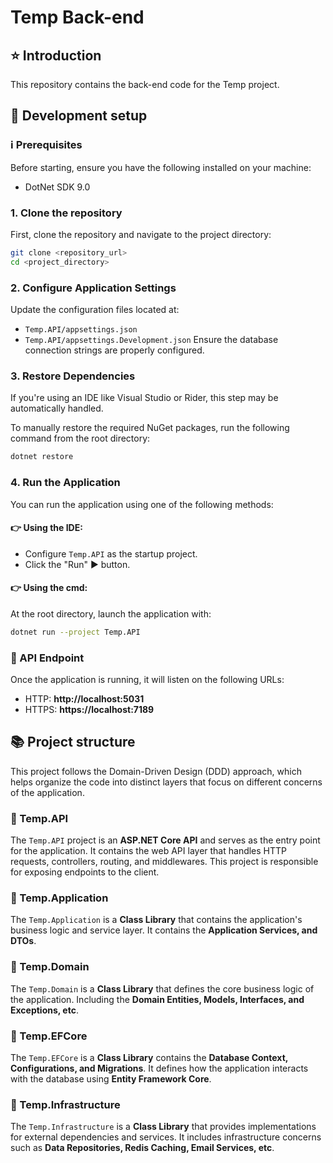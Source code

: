 # Temp Back-end

<!---
## 📑 Table of Contents
- [⭐ Introduction](#-introduction)
- [🚧 Development setup](#-development-setup)
- [📚 Project structure](#-project-structure)
-->

## ⭐ Introduction

This repository contains the back-end code for the Temp project.

## 🚧 Development setup

### ℹ️ Prerequisites

Before starting, ensure you have the following installed on your machine:

- DotNet SDK 9.0

### 1. Clone the repository

First, clone the repository and navigate to the project directory:

```bash
git clone <repository_url>
cd <project_directory>
```

### 2. Configure Application Settings

Update the configuration files located at:

- `Temp.API/appsettings.json`
- `Temp.API/appsettings.Development.json`
  Ensure the database connection strings are properly configured.

### 3. Restore Dependencies

If you're using an IDE like Visual Studio or Rider, this step may be automatically handled.

To manually restore the required NuGet packages, run the following command from the root directory:

```bash
dotnet restore
```

### 4. Run the Application

You can run the application using one of the following methods:

#### 👉 Using the IDE:

- Configure `Temp.API` as the startup project.
- Click the "Run" ▶️ button.

#### 👉 Using the cmd:

At the root directory, launch the application with:

```bash
dotnet run --project Temp.API
```

### 🚀 API Endpoint

Once the application is running, it will listen on the following URLs:

- HTTP: **http://localhost:5031**
- HTTPS: **https://localhost:7189**

## 📚 Project structure

This project follows the Domain-Driven Design (DDD) approach, which helps organize the code into distinct layers that focus on different concerns of the application.

### 📔 Temp.API

The `Temp.API` project is an **ASP.NET Core API** and serves as the entry point for the application. It contains the web API layer that handles HTTP requests, controllers, routing, and middlewares. This project is responsible for exposing endpoints to the client.

### 📕 Temp.Application

The `Temp.Application` is a **Class Library** that contains the application's business logic and service layer. It contains the **Application Services, and DTOs**.

### 📗 Temp.Domain

The `Temp.Domain` is a **Class Library** that defines the core business logic of the application. Including the **Domain Entities, Models, Interfaces, and Exceptions, etc**.

### 📘 Temp.EFCore

The `Temp.EFCore` is a **Class Library** contains the **Database Context, Configurations, and Migrations**. It defines how the application interacts with the database using **Entity Framework Core**.

### 📙 Temp.Infrastructure

The `Temp.Infrastructure` is a **Class Library** that provides implementations for external dependencies and services. It includes infrastructure concerns such as **Data Repositories, Redis Caching, Email Services, etc**.
